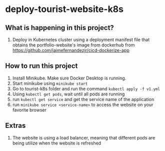 # deploy-tourist-website-k8s

## What is happening in this project?
1. Deploy in Kubernetes cluster using a deployment manifest file that obtains the portfolio-website's image from dockerhub from https://github.com/jaimefernandezjr/cicd-dockerize-app

## How to run this project
1. Install Minikube. Make sure Docker Desktop is running.
2. Start minikube using ```minikube start```
3. Go to tourist-k8s folder and run the command ```kubectl apply -f v1.yml```
4. Using ```kubectl get pods```, wait until all pods are running
5. run ```kubectl get service``` and get the service name of the application
6. run ```minikube service <service-name>``` to access the website on your favorite browser

## Extras
1. The website is using a load balancer, meaning that different pods are being utilize when the website is refreshed
